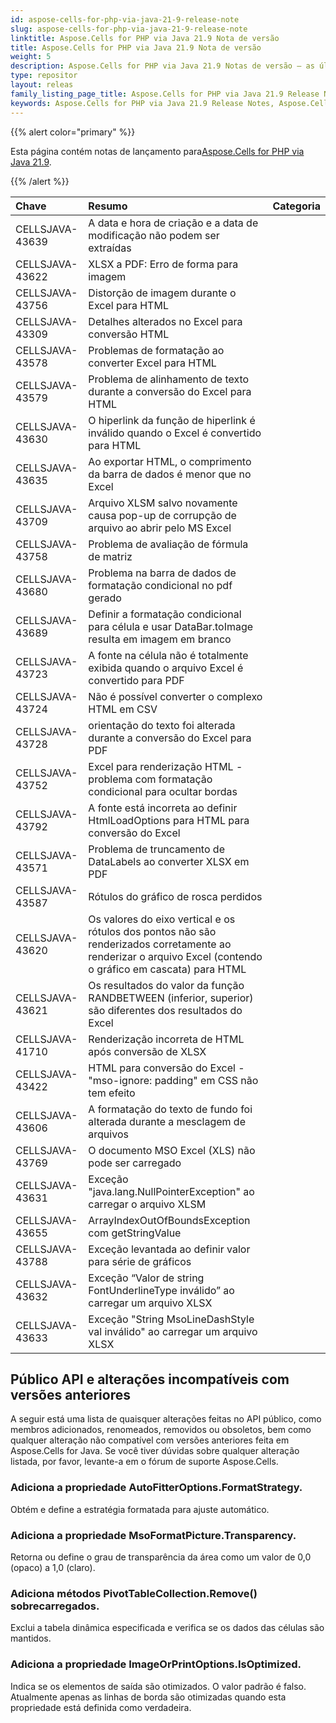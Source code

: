 ```yaml
---
id: aspose-cells-for-php-via-java-21-9-release-note
slug: aspose-cells-for-php-via-java-21-9-release-note
linktitle: Aspose.Cells for PHP via Java 21.9 Nota de versão
title: Aspose.Cells for PHP via Java 21.9 Nota de versão
weight: 5
description: Aspose.Cells for PHP via Java 21.9 Notas de versão – as últimas melhorias, novos recursos e correções
type: repositor
layout: releas
family_listing_page_title: Aspose.Cells for PHP via Java 21.9 Release Note
keywords: Aspose.Cells for PHP via Java 21.9 Release Notes, Aspose.Cells for PHP via Java 21.9 updates and fixe
---
```

{{% alert color="primary" %}}

 Esta página contém notas de lançamento para[Aspose.Cells for PHP via Java 21.9](https://releases.aspose.com/cells/php/new-releases/aspose.cells-for-php-via-java-21.9/).

{{% /alert %}}

|**Chave**|**Resumo**|**Categoria**|
| :- | :- | :- |
|CELLSJAVA-43639|A data e hora de criação e a data de modificação não podem ser extraídas|
|CELLSJAVA-43622|XLSX a PDF: Erro de forma para imagem|
|CELLSJAVA-43756| Distorção de imagem durante o Excel para HTML|
|CELLSJAVA-43309|Detalhes alterados no Excel para conversão HTML|
|CELLSJAVA-43578|Problemas de formatação ao converter Excel para HTML|
|CELLSJAVA-43579|Problema de alinhamento de texto durante a conversão do Excel para HTML|
|CELLSJAVA-43630|O hiperlink da função de hiperlink é inválido quando o Excel é convertido para HTML|
|CELLSJAVA-43635|Ao exportar HTML, o comprimento da barra de dados é menor que no Excel|
|CELLSJAVA-43709|Arquivo XLSM salvo novamente causa pop-up de corrupção de arquivo ao abrir pelo MS Excel|
|CELLSJAVA-43758|Problema de avaliação de fórmula de matriz|
|CELLSJAVA-43680|Problema na barra de dados de formatação condicional no pdf gerado|
|CELLSJAVA-43689|Definir a formatação condicional para célula e usar DataBar.toImage resulta em imagem em branco|
|CELLSJAVA-43723|A fonte na célula não é totalmente exibida quando o arquivo Excel é convertido para PDF|
|CELLSJAVA-43724|Não é possível converter o complexo HTML em CSV|
|CELLSJAVA-43728| orientação do texto foi alterada durante a conversão do Excel para PDF|
|CELLSJAVA-43752|Excel para renderização HTML - problema com formatação condicional para ocultar bordas|
|CELLSJAVA-43792|A fonte está incorreta ao definir HtmlLoadOptions para HTML para conversão do Excel|
|CELLSJAVA-43571| Problema de truncamento de DataLabels ao converter XLSX em PDF|
|CELLSJAVA-43587|Rótulos do gráfico de rosca perdidos|
|CELLSJAVA-43620|Os valores do eixo vertical e os rótulos dos pontos não são renderizados corretamente ao renderizar o arquivo Excel (contendo o gráfico em cascata) para HTML|
|CELLSJAVA-43621|Os resultados do valor da função RANDBETWEEN (inferior, superior) são diferentes dos resultados do Excel|
|CELLSJAVA-41710|Renderização incorreta de HTML após conversão de XLSX|
|CELLSJAVA-43422|HTML para conversão do Excel - "mso-ignore: padding" em CSS não tem efeito|
|CELLSJAVA-43606|A formatação do texto de fundo foi alterada durante a mesclagem de arquivos|
|CELLSJAVA-43769|O documento MSO Excel (XLS) não pode ser carregado|
|CELLSJAVA-43631|Exceção "java.lang.NullPointerException" ao carregar o arquivo XLSM|
|CELLSJAVA-43655|ArrayIndexOutOfBoundsException com getStringValue|
|CELLSJAVA-43788|Exceção levantada ao definir valor para série de gráficos|
|CELLSJAVA-43632| Exceção “Valor de string FontUnderlineType inválido” ao carregar um arquivo XLSX|
|CELLSJAVA-43633|Exceção "String MsoLineDashStyle val inválido" ao carregar um arquivo XLSX|

##  **Público API e alterações incompatíveis com versões anteriores**

A seguir está uma lista de quaisquer alterações feitas no API público, como membros adicionados, renomeados, removidos ou obsoletos, bem como qualquer alteração não compatível com versões anteriores feita em Aspose.Cells for Java. Se você tiver dúvidas sobre qualquer alteração listada, por favor, levante-a em o fórum de suporte Aspose.Cells.

###  **Adiciona a propriedade AutoFitterOptions.FormatStrategy.**

Obtém e define a estratégia formatada para ajuste automático.

###  **Adiciona a propriedade MsoFormatPicture.Transparency.**

 Retorna ou define o grau de transparência da área como um valor de 0,0 (opaco) a 1,0 (claro).

###  **Adiciona métodos PivotTableCollection.Remove() sobrecarregados.**

Exclui a tabela dinâmica especificada e verifica se os dados das células são mantidos.

###  **Adiciona a propriedade ImageOrPrintOptions.IsOptimized.**

Indica se os elementos de saída são otimizados. O valor padrão é falso. Atualmente apenas as linhas de borda são otimizadas quando esta propriedade está definida como verdadeira.

